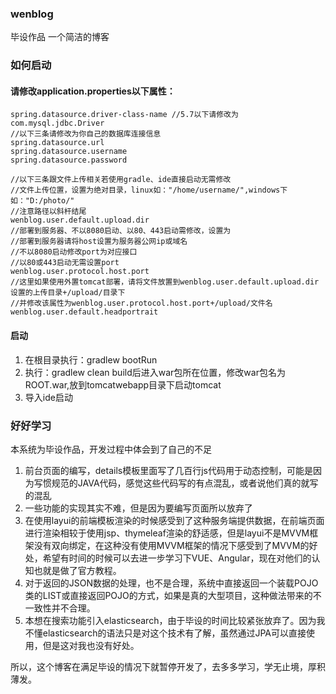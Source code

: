 ### wenblog
毕设作品 一个简洁的博客

### 如何启动
#### 请修改application.properties以下属性：
```
spring.datasource.driver-class-name //5.7以下请修改为com.mysql.jdbc.Driver
//以下三条请修改为你自己的数据库连接信息
spring.datasource.url
spring.datasource.username
spring.datasource.password

//以下三条跟文件上传相关若使用gradle、ide直接启动无需修改
//文件上传位置，设置为绝对目录，linux如："/home/username/",windows下如："D:/photo/"
//注意路径以斜杆结尾
wenblog.user.default.upload.dir
//部署到服务器、不以8080启动、以80、443启动需修改，设置为
//部署到服务器请将host设置为服务器公网ip或域名
//不以8080启动修改port为对应接口
//以80或443启动无需设置port
wenblog.user.protocol.host.port
//这里如果使用外置tomcat部署，请将文件放置到wenblog.user.default.upload.dir设置的上传目录+/upload/目录下
//并修改该属性为wenblog.user.protocol.host.port+/upload/文件名
wenblog.user.default.headportrait
```
#### 启动
1. 在根目录执行：gradlew bootRun 
2. 执行：gradlew clean build后进入war包所在位置，修改war包名为ROOT.war,放到tomcatwebapp目录下启动tomcat
3. 导入ide启动

### 好好学习
本系统为毕设作品，开发过程中体会到了自己的不足    
1. 前台页面的编写，details模板里面写了几百行js代码用于动态控制，可能是因为写惯规范的JAVA代码，感觉这些代码写的有点混乱，或者说他们真的就写的混乱    
2. 一些功能的实现其实不难，但是因为要编写页面所以放弃了    
3. 在使用layui的前端模板渲染的时候感受到了这种服务端提供数据，在前端页面进行渲染相较于使用jsp、thymeleaf渲染的舒适感，但是layui不是MVVM框架没有双向绑定，在这种没有使用MVVM框架的情况下感受到了MVVM的好处，希望有时间的时候可以去进一步学习下VUE、Angular，现在对他们的认知也就是做了官方教程。    
3. 对于返回的JSON数据的处理，也不是合理，系统中直接返回一个装载POJO类的LIST或直接返回POJO的方式，如果是真的大型项目，这种做法带来的不一致性并不合理。    
4. 本想在搜索功能引入elasticsearch，由于毕设的时间比较紧张放弃了。因为我不懂elasticsearch的语法只是对这个技术有了解，虽然通过JPA可以直接使用，但是这对我也没有好处。

所以，这个博客在满足毕设的情况下就暂停开发了，去多多学习，学无止境，厚积薄发。    
